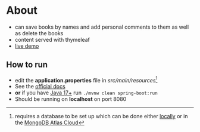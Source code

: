 # About
- can save books by names and add personal comments to them as well as delete the books
- content served with thymeleaf
- [live demo](https://clipchamp.com/watch/1g77NtjApj2)

## How to run
- edit the **application.properties** file in *src/main/resources*[^1]
- See the [official docs](https://docs.spring.io/spring-boot/docs/1.5.16.RELEASE/reference/html/using-boot-running-your-application.html)
- **or** if you have [Java 17+](https://www.oracle.com/java/technologies/downloads/#java17) run `./mvnw clean spring-boot:run`
- Should be running on **localhost** on port 8080

[^1]: requires a database to be set up which can be done either [locally](https://www.prisma.io/dataguide/mongodb/setting-up-a-local-mongodb-database) or in the [MongoDB Atlas Cloud](https://www.mongodb.com/docs/atlas/getting-started/)
